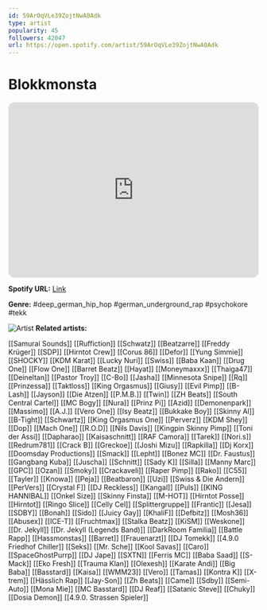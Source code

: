 ```yaml
---
id: 59ArOqVLe39ZojtNwA0Adk
type: artist
popularity: 45
followers: 42047
url: https://open.spotify.com/artist/59ArOqVLe39ZojtNwA0Adk
---
```

# Blokkmonsta

<iframe style="border-radius:12px" src="https://open.spotify.com/embed/artist/59ArOqVLe39ZojtNwA0Adk" width="100%" height="352" frameBorder="0" allowfullscreen="" allow="autoplay; clipboard-write; encrypted-media; fullscreen; picture-in-picture" loading="lazy"></iframe>

**Spotify URL:** [Link](https://open.spotify.com/artist/59ArOqVLe39ZojtNwA0Adk)

**Genre:**  #deep_german_hip_hop #german_underground_rap #psychokore #tekk

![Artist](https://i.scdn.co/image/ab6761610000e5eb0325883e8ffdaa4c0575d49c)
**Related artists:**

[[Samurai Sounds]]
[[Ruffiction]]
[[Schwatz]]
[[Beatzarre]]
[[Freddy Krüger]]
[[SDP]]
[[Hirntot Crew]]
[[Corus 86]]
[[Defor]]
[[Yung Simmie]]
[[SHOCKY]]
[[KDM Karat]]
[[Lucky Nuri]]
[[Swiss]]
[[Baba Kaan]]
[[Drug One]]
[[Flow One]]
[[Barret Beatz]]
[[Hayat]]
[[Moneymaxxx]]
[[Thaiga47]]
[[Deineltan]]
[[Pastor Troy]]
[[C-Bo]]
[[Jasha]]
[[Minnesota Snipe]]
[[Rq]]
[[Prinzessa]]
[[Taktloss]]
[[King Orgasmus]]
[[Giusy]]
[[Evil Pimp]]
[[B-Lash]]
[[Jayson]]
[[Die Atzen]]
[[P.M.B.]]
[[Twin]]
[[ZH Beats]]
[[South Central Cartel]]
[[MC Bogy]]
[[Nura]]
[[Prinz Pi]]
[[Azid]]
[[Demonenpark]]
[[Massimo]]
[[A.J.]]
[[Vero One]]
[[Isy Beatz]]
[[Bukkake Boy]]
[[Skinny Al]]
[[B-Tight]]
[[Schwartz]]
[[King Orgasmus One]]
[[Perverz]]
[[KDM Shey]]
[[Dop]]
[[Mach One]]
[[R.O.D]]
[[Nils Davis]]
[[Kingpin Skinny Pimp]]
[[Toni der Assi]]
[[Dapharao]]
[[Kaisaschnitt]]
[[RAF Camora]]
[[Tarek]]
[[Nori.s]]
[[Redrum781]]
[[Crack B]]
[[Greckoe]]
[[Joshi Mizu]]
[[Rapkilla]]
[[Dj Korx]]
[[Doomsday Productions]]
[[Smack]]
[[Lepht]]
[[Bonez MC]]
[[Dr. Faustus]]
[[Gangbang Kuba]]
[[Juscha]]
[[Schnitt]]
[[Sady K]]
[[Silla]]
[[Manny Marc]]
[[GPC]]
[[Ozan]]
[[Smoky]]
[[Crackaveli]]
[[Raper Pimp]]
[[Rako]]
[[C55]]
[[Tayler]]
[[Knowa]]
[[Peja]]
[[Beatbaron]]
[[Uzi]]
[[Swiss & Die Andern]]
[[PerVers]]
[[Crystal F]]
[[DJ Reckless]]
[[Kangal]]
[[Puls]]
[[KING HANNIBAL]]
[[Onkel Size]]
[[Skinny Finsta]]
[[M-HOT]]
[[Hirntot Posse]]
[[Hirntot]]
[[Ringo Slice]]
[[Celly Cel]]
[[Splittergruppe]]
[[Frantic]]
[[Jesa]]
[[SDBY]]
[[Bonah]]
[[Sido]]
[[Juicy Gay]]
[[KhaliF]]
[[Defbitz]]
[[Mosh36]]
[[Abusex]]
[[ICE-T]]
[[Fruchtmax]]
[[Stalka Beatz]]
[[KiSM]]
[[Weskone]]
[[Dr. Jekyll]]
[[Dr. Jekyll (Legends Band)]]
[[DarkRoom Familia]]
[[Battle Rapp]]
[[Hassmonstas]]
[[Barret]]
[[Frauenarzt]]
[[DJ Tomekk]]
[[4.9.0 Friedhof Chiller]]
[[Seks]]
[[Mr. Sche]]
[[Kool Savas]]
[[Caro]]
[[SpaceGhostPurrp]]
[[DJ Jape]]
[[SXTN]]
[[Ferris MC]]
[[Baba Saad]]
[[S-Mack]]
[[Eko Fresh]]
[[Trauma Klan]]
[[Olexesh]]
[[Karate Andi]]
[[Big Baba]]
[[Basstard]]
[[Kaisa]]
[[WMM23]]
[[Vero]]
[[Tamas]]
[[Kontra K]]
[[X-trem]]
[[Hässlich Rap]]
[[Jay-Son]]
[[Zh Beats]]
[[Came]]
[[Sdby]]
[[Semi-Auto]]
[[Mona Mie]]
[[MC Basstard]]
[[DJ Reaf]]
[[Satanic Steve]]
[[Chuky]]
[[Dosia Demon]]
[[4.9.0. Strassen Spieler]]
